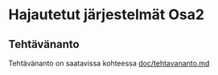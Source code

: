 # Hajautetut järjestelmät Osa2

## Tehtävänanto
Tehtävänanto on saatavissa kohteessa [doc/tehtavananto.md](doc/tehtavananto.md)
